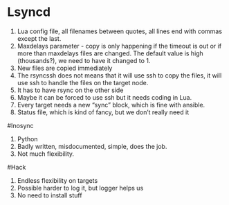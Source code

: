# Lsyncd
1. Lua config file, all filenames between quotes, all lines end with commas
except the last.
1. Maxdelays parameter - copy is only happening if the timeout is out or if more
    than maxdelays files are changed. The default value is high (thousands?), we
    need to have it changed to 1.
1. New files are copied immediately
1. The rsyncssh does not means that it will use ssh to copy the files, it will use
    ssh to handle the files on the target node.
1. It has to have rsync on the other side
1. Maybe it can be forced to use ssh but it needs coding in Lua. 
1. Every target needs a new “sync” block, which is fine with ansible.
1. Status file, which is kind of fancy, but we don’t really need it

#Inosync
1. Python
1. Badly written, misdocumented, simple, does the job.
1. Not much flexibility.

#Hack
1. Endless flexibility on targets
1. Possible harder to log it, but logger helps us
1. No need to install stuff

